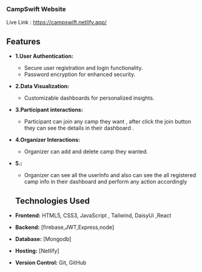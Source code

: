 ### CampSwift Website

Live Link : https://campswift.netlify.app/

## Features

- **1.User Authentication:**
  - Secure user registration and login functionality.
  - Password encryption for enhanced security.

- **2.Data Visualization:**
  - Customizable dashboards for personalized insights.

- **3.Participant interactions:**
  - Participant can join any camp they want , after click the join  button they can see the details in their dashboard  .

- **4.Organizer Interactions:**
  - Organizer can add and delete camp they wanted.

- **5.:**

  - Organizer can see all the userInfo and also can see the all registered camp info in their dashboard and perform any action accordingly

  ## Technologies Used

- **Frontend:** HTML5, CSS3, JavaScript , Tailwind, DaisyUi ,React
- **Backend:** [firebase,JWT,Express,node]
- **Database:** [Mongodb]
- **Hosting:** [Netlify]
- **Version Control:** Git, GitHub

  



